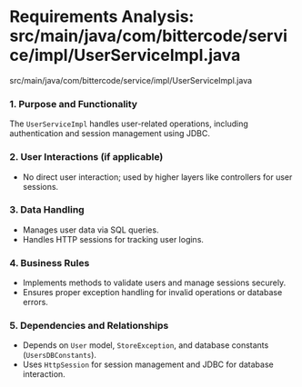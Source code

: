 # Requirements Analysis: src/main/java/com/bittercode/service/impl/UserServiceImpl.java

src/main/java/com/bittercode/service/impl/UserServiceImpl.java
### 1. Purpose and Functionality
The `UserServiceImpl` handles user-related operations, including authentication and session management using JDBC.

### 2. User Interactions (if applicable)
- No direct user interaction; used by higher layers like controllers for user sessions.

### 3. Data Handling
- Manages user data via SQL queries.
- Handles HTTP sessions for tracking user logins.

### 4. Business Rules
- Implements methods to validate users and manage sessions securely.
- Ensures proper exception handling for invalid operations or database errors.

### 5. Dependencies and Relationships
- Depends on `User` model, `StoreException`, and database constants (`UsersDBConstants`).
- Uses `HttpSession` for session management and JDBC for database interaction.